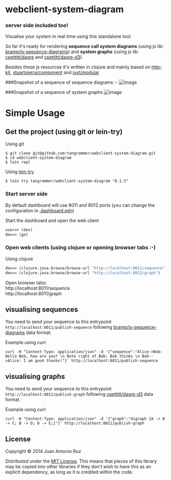 # webclient-system-diagram 
### server side included too!
Visualise your system in real time using this standalone tool.

So far it's ready for rendering **sequence call system diagrams** (using js lib: [bramp/js-sequence-diagrams](https://github.com/bramp/js-sequence-diagrams)) and **system graphs** (using js lib: [cpettitt/dagre](https://github.com/cpettitt/dagre) and [cpettitt/dagre-d3](https://github.com/cpettitt/dagre-d3)).

Besides these js resources it's written in clojure and mainly based on [http-kit](http://www.http-kit.org/),  [stuartsierra/component](https://github.com/stuartsierra/component) and [juxt/modular](https://github.com/juxt/modular)

###Snapshot of a sequence of sequence diagrams :-
![image](https://dl.dropboxusercontent.com/u/8688858/seq2.png)

###Snapshot of a sequence of system graphs
![image](https://dl.dropboxusercontent.com/u/8688858/system-graphs.png)


# Simple Usage

## Get the project (using git or lein-try)

Using git 

```
$ git clone git@github.com:tangrammer/webclient-system-diagram.git
$ cd webclient-system-diagram
$ lein repl

```

Using [lein-try](https://github.com/rkneufeld/lein-try)
```
$ lein try tangrammer/webclient-system-diagram "0.1.5"

```

### Start server side 

By default dashboard will use 8011 and 8012 ports (you can change the configuration in [.dashboard.edn](https://github.com/tangrammer/sequence-diagram-dashboard/blob/master/resources/.dashboard.edn))

Start the dashboard and open the web client

```clojure
user=> (dev)
dev=> (go)

```

### Open web clients (using clojure or opening browser tabs :-)
Using clojure
```clojure
dev=> (clojure.java.browse/browse-url "http://localhost:8011/sequence")
dev=> (clojure.java.browse/browse-url "http://localhost:8011/graph")
```
Open browser tabs:   
http://localhost:8011/sequence   
http://localhost:8011/graph

## visualising sequences
You need to send your sequence to this entrypoint ```http://localhost:8011/publish-sequence``` following [bramp/js-sequence-diagrams](https://github.com/bramp/js-sequence-diagrams) data format.

Example using curl:
```
curl -H "Content-Type: application/json" -d '{"sequence":"Alice->Bob: Hello Bob, how are you? \n Note right of Bob: Bob thinks \n Bob-->Alice: I am good thanks!"}' http://localhost:8011/publish-sequence
```

## visualising graphs
You need to send your sequence to this entrypoint ```http://localhost:8011/publish-graph``` following [cpettitt/dagre-d3](https://github.com/cpettitt/dagre-d3) data format.

Example using curl:
```
curl -H "Content-Type: application/json" -d '{"graph":"digraph {A -> B -> C; B -> D; D -> E;}"}' http://localhost:8011/publish-graph
```


## License


Copyright © 2014 Juan Antonio Ruz

Distributed under the [MIT License](http://opensource.org/licenses/MIT). This means that pieces of this library may be copied into other libraries if they don't wish to have this as an explicit dependency, as long as it is credited within the code.
